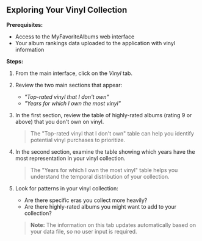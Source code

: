 ## Exploring Your Vinyl Collection<!-- {docsify-ignore} -->

**Prerequisites:**

- Access to the MyFavoriteAlbums web interface
- Your album rankings data uploaded to the application with vinyl information

**Steps:**

1. From the main interface, click on the _Vinyl_ tab.

2. Review the two main sections that appear:

   - _"Top-rated vinyl that I don't own"_
   - _"Years for which I own the most vinyl"_

3. In the first section, review the table of highly-rated albums (rating 9 or above) that you don't own on vinyl.

   > The "Top-rated vinyl that I don't own" table can help you identify potential vinyl purchases to prioritize.

4. In the second section, examine the table showing which years have the most representation in your vinyl collection.

   > The "Years for which I own the most vinyl" table helps you understand the temporal distribution of your collection.

5. Look for patterns in your vinyl collection:

   - Are there specific eras you collect more heavily?
   - Are there highly-rated albums you might want to add to your collection?

   > **Note:** The information on this tab updates automatically based on your data file, so no user input is required.
